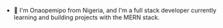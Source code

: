 - 👋 I'm Onaopemipo from Nigeria, and I'm a full stack developer currently learning and building projects with the MERN stack.
